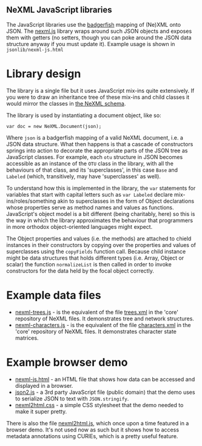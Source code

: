 NeXML JavaScript libraries
--------------------------
The JavaScript libraries use the [badgerfish](http://badgerfish.ning.com/) mapping of (Ne)XML onto JSON. 
The [nexml.js](blob/master/jsonlib/nexml.js) library wraps around such JSON objects and 
exposes them with getters (no setters, though you can poke around the JSON data structure anyway if 
you must update it). Example usage is shown in `jsonlib/nexml-js.html`

Library design
==============
The library is a single file but it uses JavaScript mix-ins quite extensively. If you were to draw an 
inheritance tree of these mix-ins and child classes it would mirror the classes in 
[the NeXML schema](https://github.com/nexml/nexml/tree/master/xsd).

The library is used by instantiating a document object, like so:

    var doc = new NeXML.Document(json);

Where `json` is a badgerfish mapping of a valid NeXML document, i.e. a JSON data structure. What then 
happens is that a cascade of constructors springs into action to decorate the appropriate parts of the 
JSON tree as JavaScript classes. For example, each `otu` structure in JSON becomes accessible as an 
instance of the `OTU` class in the library, with all the behaviours of that class, and its 
'superclasses', in this case `Base` and `Labeled` (which, transitively, may have 'superclasses' as 
well).

To understand how this is implemented in the library, the `var` statements for variables that start 
with capital letters such as `var Labeled` declare mix-ins/roles/something akin to superclasses in the 
form of Object declarations whose properties serve as method names and values as functions. JavaScript's
object model is a bit different (being charitably, here) so this is the way in which the library 
approximates the behaviour that programmers in more orthodox object-oriented languages might expect.

The Object properties and values (i.e. the methods) are attached to chield instances in their 
constructors by copying over the properties and values of superclasses using the `copyFields` function 
call. Because child instance might be data structures that holds different types (i.e. Array, Object 
or scalar) the function `normalizeList` is then called in order to invoke constructors for the data
held by the focal object correctly. 

Example data files
==================
- [nexml-trees.js](/nexml/nexml.js/blob/master/jsonlib/nexml-trees.js) - is the equivalent of the file
  [trees.xml](/nexml/nexml/blob/master/examples/trees.xml) in the 'core' repository of NeXML files. It
  demonstrates tree and network structures.
- [nexml-characters.js](/nexml/nexml.js/blob/master/jsonlib/nexml-characters.js) - is the equivalent of
  the file [characters.xml](/nexml/nexml/blob/master/examples/characters.xml) in the 'core' repository
  of NeXML files. It demonstrates character state matrices.
  
Example browser demo
====================
- [nexml-js.html](/nexml/nexml.js/blob/master/jsonlib/nexml-js.html) - an HTML file that shows how data
  can be accessed and displayed in a browser.
- [json2.js](/nexml/nexml.js/blob/master/jsonlib/json2.js) - a 3rd party JavaScript file (public domain)
  that the demo uses to serialize JSON to text with `JSON.stringify`.
- [nexml2html.css](/nexml/nexml.js/blob/master/jsonlib/nexml2html.css) - a simple CSS stylesheet that
  the demo needed to make it super pretty.
  
There is also the file [nexml2html.js](/nexml/nexml.js/blob/master/jsonlib/nexml2html.js), which once
upon a time featured in a browser demo. It's not used now as such but it shows how to access metadata
annotations using CURIEs, which is a pretty useful feature.
